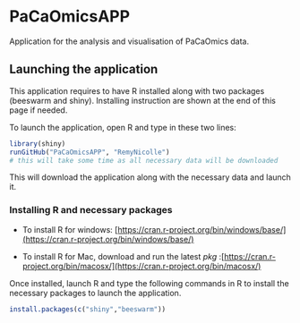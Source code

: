 # PaCaOmicsAPP
Application for the analysis and visualisation of PaCaOmics data.

## Launching the application
This application requires to have R installed along with two packages (beeswarm and shiny). Installing instruction are shown at the end of this page if needed.

To launch the application, open R and type in these two lines:
```R
library(shiny)
runGitHub("PaCaOmicsAPP", "RemyNicolle")
# this will take some time as all necessary data will be downloaded
```

This will download the application along with the necessary data and launch it.


### Installing R and necessary packages
- To install R for windows: [https://cran.r-project.org/bin/windows/base/](https://cran.r-project.org/bin/windows/base/)

- To install R for Mac, download and run the latest _pkg_ :[https://cran.r-project.org/bin/macosx/](https://cran.r-project.org/bin/macosx/)

Once installed, launch R and type the following commands in R to install the necessary packages to launch the application.
```R
install.packages(c("shiny","beeswarm"))
```

